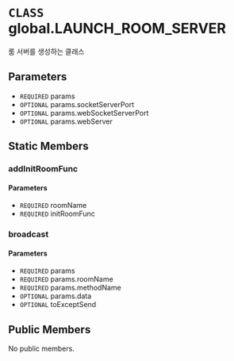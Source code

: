 # `CLASS` global.LAUNCH_ROOM_SERVER
룸 서버를 생성하는 클래스

## Parameters
* `REQUIRED` params 
* `OPTIONAL` params.socketServerPort 
* `OPTIONAL` params.webSocketServerPort 
* `OPTIONAL` params.webServer 

## Static Members

### addInitRoomFunc
#### Parameters
* `REQUIRED` roomName 
* `REQUIRED` initRoomFunc 

### broadcast
#### Parameters
* `REQUIRED` params 
* `REQUIRED` params.roomName 
* `REQUIRED` params.methodName 
* `OPTIONAL` params.data 
* `OPTIONAL` toExceptSend 

## Public Members
No public members.
